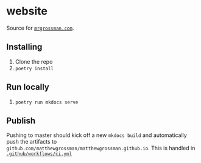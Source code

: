 # website
Source for [`mrgrossman.com`](https://www.mrgrossman.com).

## Installing
1. Clone the repo
1. `poetry install`

## Run locally
1. `poetry run mkdocs serve`

## Publish
Pushing to master should kick off a new `mkdocs build` and automatically push the artifacts to `github.com/matthewgrossman/matthewgrossman.github.io`. This is handled in [`.github/workflows/ci.yml`](.github/workflows/ci.yml)
